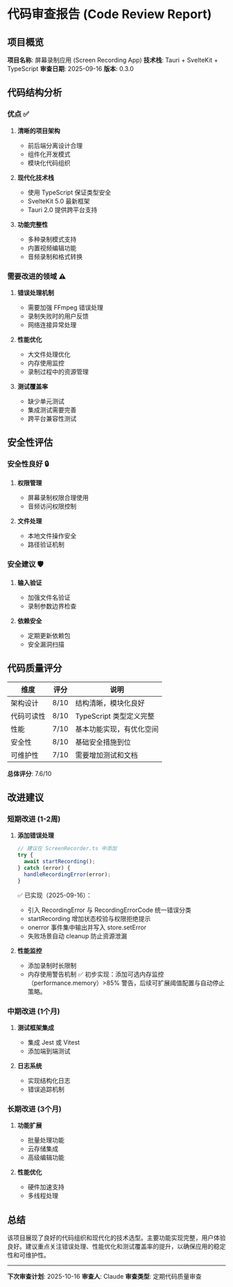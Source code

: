 # 代码审查报告 (Code Review Report)

## 项目概览

**项目名称**: 屏幕录制应用 (Screen Recording App)
**技术栈**: Tauri + SvelteKit + TypeScript
**审查日期**: 2025-09-16
**版本**: 0.3.0

## 代码结构分析

### 优点 ✅

1. **清晰的项目架构**
   - 前后端分离设计合理
   - 组件化开发模式
   - 模块化代码组织

2. **现代化技术栈**
   - 使用 TypeScript 保证类型安全
   - SvelteKit 5.0 最新框架
   - Tauri 2.0 提供跨平台支持

3. **功能完整性**
   - 多种录制模式支持
   - 内置视频编辑功能
   - 音频录制和格式转换

### 需要改进的领域 ⚠️

1. **错误处理机制**
   - 需要加强 FFmpeg 错误处理
   - 录制失败时的用户反馈
   - 网络连接异常处理

2. **性能优化**
   - 大文件处理优化
   - 内存使用监控
   - 录制过程中的资源管理

3. **测试覆盖率**
   - 缺少单元测试
   - 集成测试需要完善
   - 跨平台兼容性测试

## 安全性评估

### 安全性良好 🔒

1. **权限管理**
   - 屏幕录制权限合理使用
   - 音频访问权限控制

2. **文件处理**
   - 本地文件操作安全
   - 路径验证机制

### 安全建议 🛡️

1. **输入验证**
   - 加强文件名验证
   - 录制参数边界检查

2. **依赖安全**
   - 定期更新依赖包
   - 安全漏洞扫描

## 代码质量评分

| 维度 | 评分 | 说明 |
|------|------|------|
| 架构设计 | 8/10 | 结构清晰，模块化良好 |
| 代码可读性 | 8/10 | TypeScript 类型定义完整 |
| 性能 | 7/10 | 基本功能实现，有优化空间 |
| 安全性 | 8/10 | 基础安全措施到位 |
| 可维护性 | 7/10 | 需要增加测试和文档 |

**总体评分**: 7.6/10

## 改进建议

### 短期改进 (1-2周)

1. **添加错误处理**
   ```typescript
   // 建议在 ScreenRecorder.ts 中添加
   try {
     await startRecording();
   } catch (error) {
     handleRecordingError(error);
   }
   ```

   ✅ 已实现（2025-09-16）：
   - 引入 RecordingError 与 RecordingErrorCode 统一错误分类
   - startRecording 增加状态校验与权限拒绝提示
   - onerror 事件集中输出并写入 store.setError
   - 失败场景自动 cleanup 防止资源泄漏

2. **性能监控**
   - 添加录制时长限制
   - 内存使用警告机制
   ✅ 初步实现：添加可选内存监控（performance.memory）>85% 警告，后续可扩展阈值配置与自动停止策略。

### 中期改进 (1个月)

1. **测试框架集成**
   - 集成 Jest 或 Vitest
   - 添加端到端测试

2. **日志系统**
   - 实现结构化日志
   - 错误追踪机制

### 长期改进 (3个月)

1. **功能扩展**
   - 批量处理功能
   - 云存储集成
   - 高级编辑功能

2. **性能优化**
   - 硬件加速支持
   - 多线程处理

## 总结

该项目展现了良好的代码组织和现代化的技术选型。主要功能实现完整，用户体验良好。建议重点关注错误处理、性能优化和测试覆盖率的提升，以确保应用的稳定性和可维护性。

---

**下次审查计划**: 2025-10-16
**审查人**: Claude
**审查类型**: 定期代码质量审查